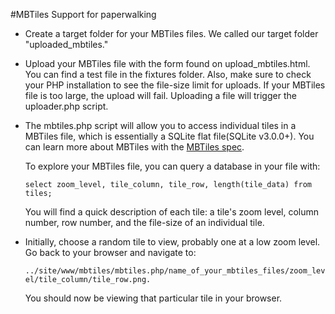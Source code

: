 #MBTiles Support for paperwalking

* Create a target folder for your MBTiles files. We called our target folder
"uploaded_mbtiles."

* Upload your MBTiles file with the form found on upload_mbtiles.html. You can find a 
test file in the fixtures folder. Also, make sure to check your PHP installation to see 
the file-size limit for uploads. If your MBTiles file is too large, the upload will fail. 
Uploading a file will trigger the uploader.php script.

* The mbtiles.php script will allow you to access individual tiles in a MBTiles file, 
which is essentially a SQLite flat file(SQLite v3.0.0+). You can learn more about
MBTiles with the [MBTiles spec](https://github.com/mapbox/mbtiles-spec/blob/master/1.2/spec.md). 

    To explore your MBTiles file, you can query a database in your file with:

    `select zoom_level, tile_column, tile_row, length(tile_data) from tiles;`

    You will find a quick description of each tile: a tile's zoom level, column number, 
row number, and the file-size of an individual tile.

* Initially, choose a random tile to view, probably one at a low zoom level. Go back to 
your browser and navigate to:

    `../site/www/mbtiles/mbtiles.php/name_of_your_mbtiles_files/zoom_level/tile_column/tile_row.png.`

    You should now be viewing that particular tile in your browser.